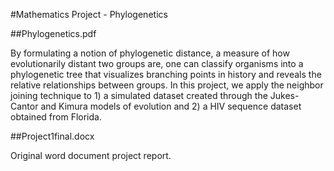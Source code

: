 #Mathematics Project - Phylogenetics

##Phylogenetics.pdf

By formulating a notion of phylogenetic distance, a measure of how evolutionarily distant two groups are, one can classify organisms into a phylogenetic tree that visualizes branching points in history and reveals the relative relationships between groups. In this project, we apply the neighbor joining technique to 1) a simulated dataset created through the Jukes-Cantor and Kimura models of evolution and 2) a HIV sequence dataset obtained from Florida.

##Project1final.docx

Original word document project report.